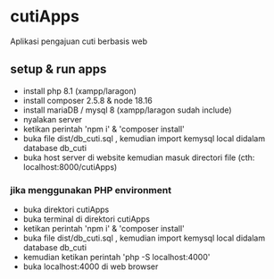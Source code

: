 # cutiApps
Aplikasi pengajuan cuti berbasis web

## setup & run apps
- install php 8.1 (xampp/laragon)
- install composer 2.5.8 & node 18.16
- install mariaDB / mysql 8 (xampp/laragon sudah include)
- nyalakan server
- ketikan perintah 'npm i' & 'composer install'
- buka file dist/db_cuti.sql , kemudian import kemysql local didalam database db_cuti
- buka host server di website kemudian masuk directori file (cth: localhost:8000/cutiApps)
### jika menggunakan PHP environment
- buka direktori cutiApps
- buka terminal di direktori cutiApps
- ketikan perintah 'npm i' & 'composer install'
- buka file dist/db_cuti.sql , kemudian import kemysql local didalam database db_cuti
- kemudian ketikan perintah 'php -S localhost:4000'
- buka localhost:4000 di web browser